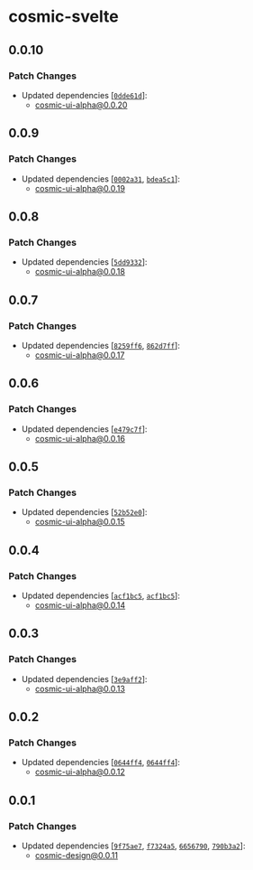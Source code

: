 # cosmic-svelte

## 0.0.10

### Patch Changes

-   Updated dependencies [[`0dde61d`](https://github.com/design-to-release/cosmic-design/commit/0dde61d25cd5aa38328e4c1c8f720d0981ba5215)]:
    -   cosmic-ui-alpha@0.0.20

## 0.0.9

### Patch Changes

-   Updated dependencies [[`0002a31`](https://github.com/design-to-release/cosmic-design/commit/0002a311902e7f1f1c3a6c9644c87888c5dbe36f), [`bdea5c1`](https://github.com/design-to-release/cosmic-design/commit/bdea5c1b5294db503516f6b451b780770dd3d15f)]:
    -   cosmic-ui-alpha@0.0.19

## 0.0.8

### Patch Changes

-   Updated dependencies [[`5dd9332`](https://github.com/design-to-release/cosmic-design/commit/5dd93322e6c67b3ff361b97630522bf51d60fa08)]:
    -   cosmic-ui-alpha@0.0.18

## 0.0.7

### Patch Changes

-   Updated dependencies [[`8259ff6`](https://github.com/design-to-release/cosmic-design/commit/8259ff63cd562add2215d0fdde0f678bfab3ad3a), [`862d7ff`](https://github.com/design-to-release/cosmic-design/commit/862d7ff9ee13d4e696af255cfe011e39c9172149)]:
    -   cosmic-ui-alpha@0.0.17

## 0.0.6

### Patch Changes

-   Updated dependencies [[`e479c7f`](https://github.com/design-to-release/cosmic-design/commit/e479c7fda2a814dbad653dd9718006e56e85c65d)]:
    -   cosmic-ui-alpha@0.0.16

## 0.0.5

### Patch Changes

-   Updated dependencies [[`52b52e0`](https://github.com/design-to-release/cosmic-design/commit/52b52e056014f269f6c002f172d9a80ee4727bb2)]:
    -   cosmic-ui-alpha@0.0.15

## 0.0.4

### Patch Changes

-   Updated dependencies [[`acf1bc5`](https://github.com/design-to-release/cosmic-design/commit/acf1bc573034de7aa29d0cea3c5077a3105d4efc), [`acf1bc5`](https://github.com/design-to-release/cosmic-design/commit/acf1bc573034de7aa29d0cea3c5077a3105d4efc)]:
    -   cosmic-ui-alpha@0.0.14

## 0.0.3

### Patch Changes

-   Updated dependencies [[`3e9aff2`](https://github.com/design-to-release/cosmic-design/commit/3e9aff20e97e07c6b36e48461947187c3ae44b40)]:
    -   cosmic-ui-alpha@0.0.13

## 0.0.2

### Patch Changes

-   Updated dependencies [[`0644ff4`](https://github.com/design-to-release/cosmic-design/commit/0644ff47be777e519a891cedeb2ae7d594aa693f), [`0644ff4`](https://github.com/design-to-release/cosmic-design/commit/0644ff47be777e519a891cedeb2ae7d594aa693f)]:
    -   cosmic-ui-alpha@0.0.12

## 0.0.1

### Patch Changes

-   Updated dependencies [[`9f75ae7`](https://github.com/design-to-release/cosmic-design/commit/9f75ae78bc165f2aa251098bc3e996a1e3c1e170), [`f7324a5`](https://github.com/design-to-release/cosmic-design/commit/f7324a55c34c8d51b1a464bfbcda182dfc427d8e), [`6656790`](https://github.com/design-to-release/cosmic-design/commit/6656790b99a160bab290c88e72cf65f90e6a8dd4), [`790b3a2`](https://github.com/design-to-release/cosmic-design/commit/790b3a2aab16b8c194a816175ed92c8d546a1f9b)]:
    -   cosmic-design@0.0.11
